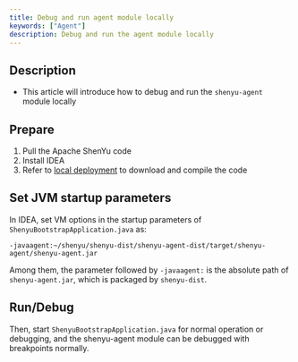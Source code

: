 ```yaml
---
title: Debug and run agent module locally
keywords: ["Agent"]
description: Debug and run the agent module locally
---
```


## Description

* This article will introduce how to debug and run the `shenyu-agent` module locally

## Prepare

1. Pull the Apache ShenYu code
2. Install IDEA
3. Refer to [local deployment](../deployment/deployment-local.md) to download and compile the code

## Set JVM startup parameters

In IDEA, set VM options in the startup parameters of `ShenyuBootstrapApplication.java` as:

```shell
-javaagent:~/shenyu/shenyu-dist/shenyu-agent-dist/target/shenyu-agent/shenyu-agent.jar
````

Among them, the parameter followed by `-javaagent:` is the absolute path of `shenyu-agent.jar`, which is packaged by `shenyu-dist`.

## Run/Debug

Then, start `ShenyuBootstrapApplication.java` for normal operation or debugging, and the shenyu-agent module can be debugged with breakpoints normally.
